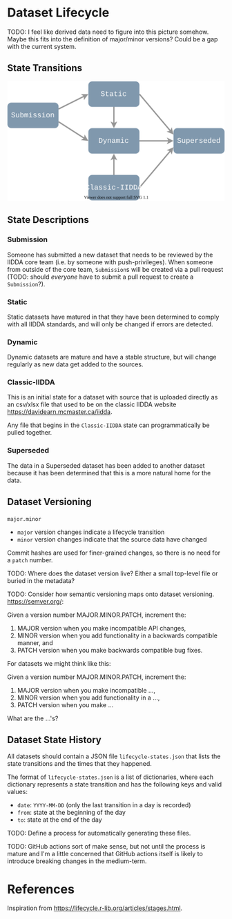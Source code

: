 # Dataset Lifecycle

TODO: I feel like derived data need to figure into this picture somehow. Maybe this fits into the definition of major/minor versions? Could be a gap with the current system.

## State Transitions

![Life Cycle Diagram](assets/lifecycle.svg)

## State Descriptions

### Submission

Someone has submitted a new dataset that needs to be reviewed by the IIDDA core team (i.e. by someone with push-privileges). When someone from outside of the core team, `Submission`s will be created via a pull request (TODO: should _everyone_ have to submit a pull request to create a `Submission`?).

### Static

Static datasets have matured in that they have been determined to comply with all IIDDA standards, and will only be changed if errors are detected.

### Dynamic

Dynamic datasets are mature and have a stable structure, but will change regularly as new data get added to the sources.

### Classic-IIDDA

This is an initial state for a dataset with source that is uploaded directly as an csv/xlsx file that used to be on the classic IIDDA website https://davidearn.mcmaster.ca/iidda.

Any file that begins in the `Classic-IIDDA` state can programmatically be pulled together.

### Superseded

The data in a Superseded dataset has been added to another dataset because it has been determined that this is a more natural home for the data.

## Dataset Versioning

`major.minor`

* `major` version changes indicate a lifecycle transition
* `minor` version changes indicate that the source data have changed

Commit hashes are used for finer-grained changes, so there is no need for a `patch` number.

TODO: Where does the dataset version live? Either a small top-level file or buried in the metadata?

TODO: Consider how semantic versioning maps onto dataset versioning.  https://semver.org/:

Given a version number MAJOR.MINOR.PATCH, increment the:
1. MAJOR version when you make incompatible API changes,
2. MINOR version when you add functionality in a backwards compatible manner, and
3. PATCH version when you make backwards compatible bug fixes.

For datasets we might think like this:

Given a version number MAJOR.MINOR.PATCH, increment the:
1. MAJOR version when you make incompatible ...,
2. MINOR version when you add functionality in a ...,
3. PATCH version when you make ...

What are the ...'s?

## Dataset State History

All datasets should contain a JSON file `lifecycle-states.json` that lists the state transitions and the times that they happened.

The format of `lifecycle-states.json` is a list of dictionaries, where each dictionary represents a state transition and has the following keys and valid values:
* `date`:  `YYYY-MM-DD` (only the last transition in a day is recorded)
* `from`: state at the beginning of the day
* `to`: state at the end of the day

TODO: Define a process for automatically generating these files.

TODO: GitHub actions sort of make sense, but not until the process is mature and I'm a little concerned that GitHub actions itself is likely to introduce breaking changes in the medium-term.

# References

Inspiration from https://lifecycle.r-lib.org/articles/stages.html.
